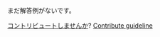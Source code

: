 
まだ解答例がないです。

[コントリビュートしませんか](https://github.com/BFEdev/BFE.dev-solutions/blob/main/problem/generate-selector_ja.md)?  [Contribute guideline](https://github.com/BFEdev/BFE.dev-solutions#how-to-contribute)
